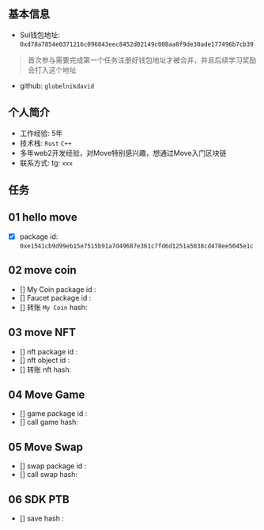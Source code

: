 ## 基本信息
- Sui钱包地址: `0xd78a7854e0371216c096843eec8452d02149c008aa8f9de30ade177496b7cb39`
> 首次参与需要完成第一个任务注册好钱包地址才被合并，并且后续学习奖励会打入这个地址
- github: `globelnikdavid`

## 个人简介
- 工作经验: 5年
- 技术栈: `Rust` `C++`
- 多年web2开发经验，对Move特别感兴趣，想通过Move入门区块链
- 联系方式: tg: `xxx` 

## 任务

##   01 hello move  
- [x] package id: `0xe1541cb9d99eb15e7515b91a7d49687e361c7fd6d1251a5038cd478ee5045e1c`

##   02 move coin
- [] My Coin package id : 
- [] Faucet package id : 
- [] 转账 `My Coin` hash:

##   03 move NFT
- [] nft package id :
- [] nft object id : 
- [] 转账 nft  hash:

##   04 Move Game
- [] game package id :
- [] call game hash:

##   05 Move Swap
- [] swap package id :
- [] call swap hash:

##   06 SDK PTB
- [] save hash :
